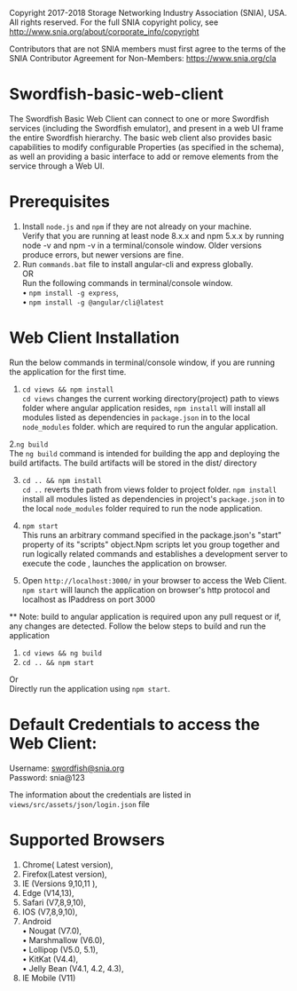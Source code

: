 Copyright 2017-2018 Storage Networking Industry Association (SNIA), USA. All rights reserved. For the full SNIA copyright policy, see http://www.snia.org/about/corporate_info/copyright

Contributors that are not SNIA members must first agree to the terms of the SNIA Contributor Agreement for Non-Members:  https://www.snia.org/cla 

# Swordfish-basic-web-client
The Swordfish Basic Web Client can connect to one or more Swordfish services (including the Swordfish emulator), and present in a web UI frame the entire Swordfish hierarchy.  The basic web client also provides basic capabilities to modify configurable Properties (as specified in the schema), as well an providing a basic interface to add or remove elements from the service through a Web UI.

# Prerequisites
1.	Install `node.js` and `npm` if they are not already on your machine.<br />
    Verify that you are running at least node 8.x.x and npm 5.x.x by running node -v and npm -v in a terminal/console window. Older versions produce errors, but newer versions are fine.<br />
2.	Run `commands.bat` file to install angular-cli and express globally.<br />
OR<br />
Run the following commands in terminal/console window.<br />
  • 	`npm install -g express`,<br />
  •	  `npm install -g @angular/cli@latest`
  
# Web Client Installation

Run the below commands in terminal/console window, if you are running the application for the first time.
  1. `cd views && npm install` <br />
     `cd views` changes the current working directory(project) path to views folder where angular application resides, `npm install`  will install all modules listed as dependencies in  `package.json` in to the local `node_modules` folder.  which are required to run the angular application. <br />
     
  2.`ng build` <br />
     The `ng build` command is intended for building the app and deploying the build artifacts. The build artifacts will be stored in the dist/ directory
     
  3. `cd .. && npm install` <br />
     `cd ..` reverts the path from views folder to project folder. `npm install`  install all modules listed as dependencies in project's `package.json` in to the local `node_modules` folder required to run the node application.
	  
  4. `npm start` <br />
     This runs an arbitrary command specified in the package.json's  "start" property of its "scripts" object.Npm scripts let you group together and run logically related commands and establishes a development server to execute the  code , launches the application on browser. <br />
     
  4. Open `http://localhost:3000/` in your browser to access the Web Client. <br />
   `npm start` will launch the application on browser's  http protocol and localhost as IPaddress  on port 3000 <br />
   
** Note: build to angular application is required  upon any pull request or if, any changes are detected. Follow the below steps to build and run the application <br />
  1. `cd views && ng build` <br />
  2. `cd .. && npm start` <br />
  
  Or <br /> 
  Directly run the application using `npm start`.


  
# Default Credentials to access the Web Client:
  Username: swordfish@snia.org<br />
  Password: snia@123<br />
  
 The information about the credentials are listed in `views/src/assets/json/login.json` file
  
# Supported Browsers
1.	Chrome( Latest version), 
2.	Firefox(Latest version), 
3.	IE	(Versions 9,10,11 ), 
4.	Edge	(V14,13),
5.	Safari	(V7,8,9,10),
6.	IOS	(V7,8,9,10),
7.	Android	<br />
  •	Nougat (V7.0),<br />
  •	Marshmallow (V6.0),<br />
  •	Lollipop (V5.0, 5.1),<br />
  •	KitKat (V4.4),<br />
  •	Jelly Bean (V4.1, 4.2, 4.3),<br />
8.	IE Mobile	(V11)
